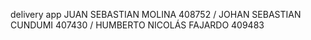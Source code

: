 delivery app 
JUAN SEBASTIAN MOLINA 408752 / 
JOHAN SEBASTIAN CUNDUMI 407430 / 
HUMBERTO NICOLÁS FAJARDO 409483
